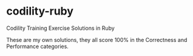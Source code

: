 # codility-ruby
Codility Training Exercise Solutions in Ruby

These are my own solutions, they all score 100% in the Correctness and Performance categories.
